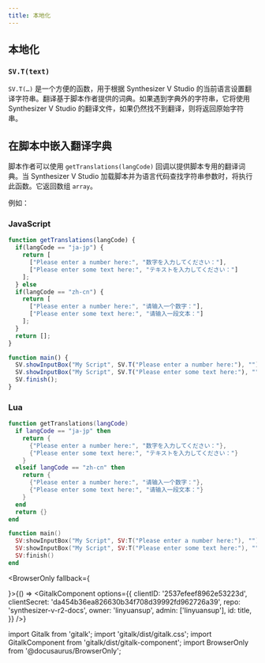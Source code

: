 ```yaml
---
title: 本地化
---
```


## 本地化

### `SV.T(text)`

`SV.T(…)` 是一个方便的函数，用于根据 Synthesizer V Studio 的当前语言设置翻译字符串。翻译基于脚本作者提供的词典。如果遇到字典外的字符串，它将使用 Synthesizer V Studio 的翻译文件，如果仍然找不到翻译，则将返回原始字符串。

## 在脚本中嵌入翻译字典

脚本作者可以使用 `getTranslations(langCode)` 回调以提供脚本专用的翻译词典。当 Synthesizer V Studio 加载脚本并为语言代码查找字符串参数时，将执行此函数。它返回数组 `array`。

例如：

### JavaScript

```js
function getTranslations(langCode) {
  if(langCode == "ja-jp") {
    return [
      ["Please enter a number here:", "数字を入力してください："],
      ["Please enter some text here:", "テキストを入力してください："]
    ];
  } else
  if(langCode == "zh-cn") {
    return [
      ["Please enter a number here:", "请输入一个数字："],
      ["Please enter some text here:", "请输入一段文本："]
    ];
  }
  return [];
}

function main() {
  SV.showInputBox("My Script", SV.T("Please enter a number here:"), "");
  SV.showInputBox("My Script", SV.T("Please enter some text here:"), "");
  SV.finish();
}
```

### Lua

```lua
function getTranslations(langCode)
  if langCode == "ja-jp" then
    return {
      {"Please enter a number here:", "数字を入力してください："},
      {"Please enter some text here:", "テキストを入力してください："}
    }
  elseif langCode == "zh-cn" then
    return {
      {"Please enter a number here:", "请输入一个数字："},
      {"Please enter some text here:", "请输入一段文本："}
    }
  end
  return {}
end

function main()
  SV:showInputBox("My Script", SV:T("Please enter a number here:"), "")
  SV:showInputBox("My Script", SV:T("Please enter some text here:"), "")
  SV:finish()
end
```

<BrowserOnly fallback={<div></div>}>{() => <GitalkComponent options={{
    clientID: '2537efeef8962e53223d',
    clientSecret: 'da454b36ea826630b34f708d39992fd962726a39',
    repo: 'synthesizer-v-r2-docs',
    owner: 'linyuansup',
    admin: ['linyuansup'],
    id: title,
    }} />}
</BrowserOnly>

import Gitalk from 'gitalk';
import 'gitalk/dist/gitalk.css';
import GitalkComponent from 'gitalk/dist/gitalk-component';
import BrowserOnly from '@docusaurus/BrowserOnly';
